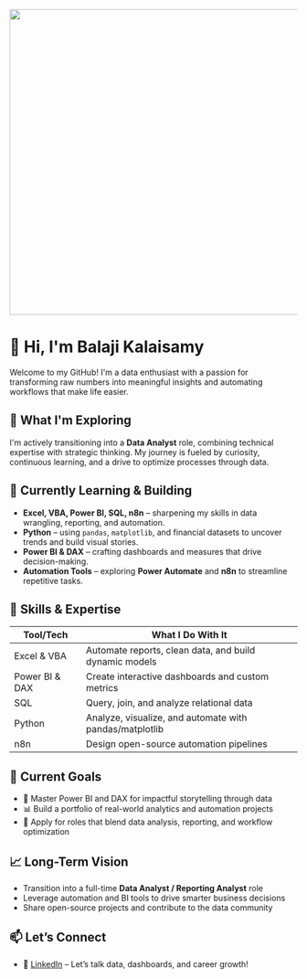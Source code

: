 <!-- Banner Image -->
<p align="center">
 <img width="784" height="535" "alt="Untitled picture" src="https://github.com/user-attachments/assets/5700f55a-a90d-4c90-a2f8-aa47117fa362"/>
</p>

# 👋 Hi, I'm Balaji Kalaisamy

Welcome to my GitHub! I'm a data enthusiast with a passion for transforming raw numbers into meaningful insights and automating workflows that make life easier.

## 👀 What I'm Exploring

I'm actively transitioning into a **Data Analyst** role, combining technical expertise with strategic thinking. My journey is fueled by curiosity, continuous learning, and a drive to optimize processes through data.

## 🌱 Currently Learning & Building

- **Excel, VBA, Power BI, SQL, n8n** – sharpening my skills in data wrangling, reporting, and automation.
- **Python** – using `pandas`, `matplotlib`, and financial datasets to uncover trends and build visual stories.
- **Power BI & DAX** – crafting dashboards and measures that drive decision-making.
- **Automation Tools** – exploring **Power Automate** and **n8n** to streamline repetitive tasks.

## 🔧 Skills & Expertise

| Tool/Tech        | What I Do With It                                      |
|------------------|--------------------------------------------------------|
| Excel & VBA      | Automate reports, clean data, and build dynamic models |
| Power BI & DAX   | Create interactive dashboards and custom metrics       |
| SQL              | Query, join, and analyze relational data               |
| Python           | Analyze, visualize, and automate with pandas/matplotlib|     
| n8n              | Design open-source automation pipelines                |

## 🎯 Current Goals

- 🚀 Master Power BI and DAX for impactful storytelling through data  
- 📊 Build a portfolio of real-world analytics and automation projects  
- 💼 Apply for roles that blend data analysis, reporting, and workflow optimization  

## 📈 Long-Term Vision

- Transition into a full-time **Data Analyst / Reporting Analyst** role  
- Leverage automation and BI tools to drive smarter business decisions  
- Share open-source projects and contribute to the data community  

## 📫 Let’s Connect

- 💼 [LinkedIn](https://www.linkedin.com/in/balajikalaisamy/) – Let’s talk data, dashboards, and career growth!
